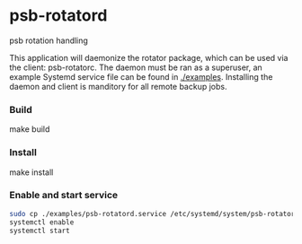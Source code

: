 # psb-rotatord
psb rotation handling

This application will daemonize the rotator package, which can be used via the client: psb-rotatorc. The daemon must be ran as a superuser, an example Systemd service file can be found in [./examples](examples). Installing the daemon and client is manditory for all remote backup jobs.

### Build
make build

### Install
make install

### Enable and start service
```sh
sudo cp ./examples/psb-rotatord.service /etc/systemd/system/psb-rotatord.service
systemctl enable
systemctl start
```